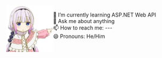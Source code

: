 <img align="left" width = 25% src="./girl.png"> <br>
    🌱 I’m currently learning ASP.NET Web API<br>
    💬 Ask me about anything<br>
    📫 How to reach me: ---<br>
    😄 Pronouns: He/Him<br>
